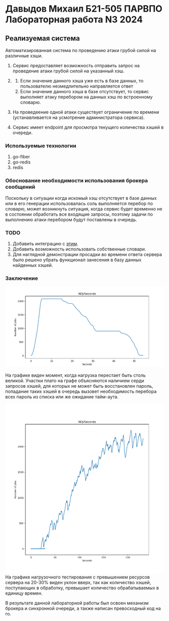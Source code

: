 # Давыдов Михаил Б21-505 ПАРВПО Лабораторная работа N3 2024
## Реализуемая система

Автоматизированная система по проведению атаки грубой силой на различные хэши.

1. Сервис предоставляет возможность отправить запрос на проведение атаки грубой силой на указанный хэш.
2. 1. Если значение данного хэша уже есть в базе данных, то пользователю незмедлительно направляется ответ
    2. Если значение данного хэша в базе отсутствует, то сервис выполняет атаку перебором на данных хэш по встроенному словарю.

3. На проведеение одной атаки существует ограничение по времени (устанавливается на усмотрение администратора сервиса).
4. Сервис имеет endpoint для просмотра текущего количества хэшей в очереди.

### Используемые технологии

1. go-fiber 
2. go-redis 
3. redis

### Обоснование необходимости использования брокера сообщений

Поскольку в ситуации когда искомый хэш отсутствует в базе данных или в его генерации использовалась соль выполняется перебор по словарю, может возникнуть ситуация, когда сервис будет временно не в состоянии обработать все входящие запросы, поэтому задачи по выполнению атаки перебором будут поставлены в очередь.


### TODO

1. Добавить интеграцию с [этим](https://github.com/mandiant/gocrack).
2. Добавить возможность использовать собственные словари.
3. Для наглядной демонстрации просадки во времени ответа сервера было решено убрать функционал занесения в базу данных найденных хэшей.


### Заключение

![plot](./assets/plot.png)

На графике виден момент, когда нагрузка перестает быть столь великой. Участки плато на графе объясняются наличием серди запросов хэшей, для которых не может быть восстановлен пароль, попадание таких хэшей в очередь вызовет необходимость перебора всех пароль из списка или же ожидание тайм-аута. 

![plot](./assets/plot_mid_load.png)
На графике нагрузочного тестирования с превышением ресурсов сервера на 20-30% виден уклон вверх, так как количество хэшей, поступающих в обработку, превышает количество обрабатываемых в единицу времен.


В результате данной лабораторной работы был освоен механизм брокера и синхронной очереди, а также написан превосходный код на го.
